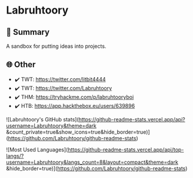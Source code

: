 # Labruhtoory

## 📜 Summary

A sandbox for putting ideas into projects.


## 🌐 Other

- ✔️ TWT: https://twitter.com/litbit4444
- ✔️ TWT: https://twitter.com/Labruhtoory
- ✔️ THM: https://tryhackme.com/p/labruhtooryboi
- ✔️ HTB: https://app.hackthebox.eu/users/639896

![Labruhtoory's GitHub stats](https://github-readme-stats.vercel.app/api?username=Labruhtoory&theme=dark &count_private=true&show_icons=true&hide_border=true)](https://github.com/Labruhtoory/github-readme-stats)

![Most Used Languages](https://github-readme-stats.vercel.app/api/top-langs/?username=Labruhtoory&langs_count=8&layout=compact&theme=dark &hide_border=true)](https://github.com/Labruhtoory/github-readme-stats)
